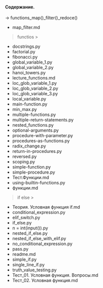 #### Содержание.
-> functions_map()_filter()_redoce() 
- map_filter.md

> functios >
- docstrings.py
- factorial.py
- fibonacci.py
- global_variable_1.py
- global_variable_2.py
- hanoi_towers.py
- lecture_functions.md
- loc_glob_variable_1.py
- loc_glob_variable_2.py
- loc_glob_variable_3.py
- local_variable.py
- main-function.py
- min_max.py
- multiple-functions.py
- multiple-return-statements.py
- nested_functions.py
- optional-arguments.py
- procedure-with-parameter.py
- procedures-as-functions.py
- radix_change.py
- return-in-procedures.py
- reversed.py
- scoping.py
- simple-function.py
- simple-procedure.py
- Тест.Функции.md
- using-builtin-functions.py
- функции.md

> if else >
- Teория. Условная функция if.md
- conditional_expression.py
- elif_switch.py
- if_else.py
- n = int(input()).py
- nested_if_else.py
- nested_if_else_with_elif.py
- no_conditional_expression.py
- pass.py
- readme.md
- simple_if.py
- single_line_if.py
- truth_value_testing.py
- Тест_01. Условная функция. Вопросы.md
- Тест_02. Условная функция.md
